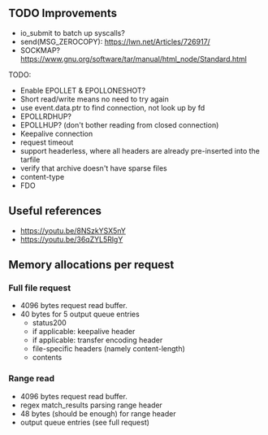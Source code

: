 ## TODO Improvements

* io_submit to batch up syscalls?
* send(MSG_ZEROCOPY): https://lwn.net/Articles/726917/
* SOCKMAP?
https://www.gnu.org/software/tar/manual/html_node/Standard.html

TODO:
* Enable EPOLLET & EPOLLONESHOT?
* Short read/write means no need to try again
* use event.data.ptr to find connection, not look up by fd
* EPOLLRDHUP?
* EPOLLHUP? (don't bother reading from closed connection)
* Keepalive connection
* request timeout
* support headerless, where all headers are already pre-inserted into the tarfile
* verify that archive doesn't have sparse files
* content-type
* FDO

## Useful references
* https://youtu.be/8NSzkYSX5nY
* https://youtu.be/36qZYL5RlgY

## Memory allocations per request

### Full file request

* 4096 bytes request read buffer.
* 40 bytes for 5 output queue entries
  * status200
  * if applicable: keepalive header
  * if applicable: transfer encoding header
  * file-specific headers (namely content-length)
  * contents

### Range read

* 4096 bytes request read buffer.
* regex match_results parsing range header
* 48 bytes (should be enough) for range header
* output queue entries (see full request)
